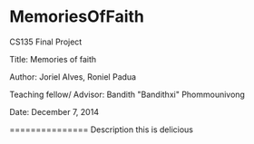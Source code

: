 MemoriesOfFaith
===============

CS135 Final Project

Title: Memories of faith

Author: Joriel Alves, Roniel Padua

Teaching fellow/ Advisor: Bandith "Bandithxi" Phommounivong

Date: December 7, 2014

===============
Description
this is delicious
